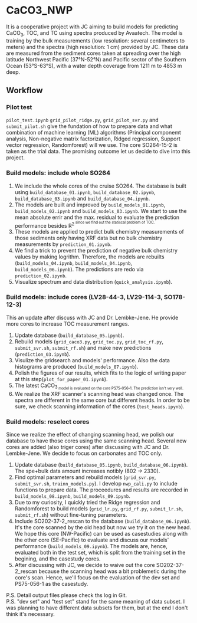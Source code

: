 # CaCO3_NWP
It is a cooperative project with JC aiming to build models for predicting CaCO<sub>3</sub>, TOC, and TC using spectra produced by Avaatech.
The model is training by the bulk measurements (low resolution: several centimeters to meters) and the spectra (high resolution: 1 cm) provided by JC. These data are measured from the sediment cores taken at spreading over the high latitude Northwest Pacific (37°N-52°N) and Pacific sector of the Southern Ocean (53°S-63°S), with a water depth coverage from 1211 m to 4853 m deep. 

## Workflow
### Pilot test
`pilot_test.ipynb` `grid_pilot_ridge.py`, `grid_pilot_svr.py` and `submit_pilot.sh` give the fundation of how to prepare data and what combination of machine learning (ML) algorithms (Principal componemt analysis, Non-negative matrix factorization, Ridged regression, Support vector regression, Randomforest) will we use. The core SO264-15-2 is taken as the trial data. The promising outcome let us decide to dive into this project.

### Build models: include whole SO264
1. We include the whole cores of the cruise SO264. The database is built using `build_database_01.ipynb`, `build_database_02.ipynb`, `build_database_03.ipynb` and `build_database_04.ipynb`. 
1. The models are built and improved by `build_models_01.ipynb`, `build_models_02.ipynb` and `build_models_03.ipynb`. We start to use the mean absolute errir and the max. residual to evaluate the prediction performance besides R<sup>2<sup> since we find out the statiscal problem of TOC. 
1. These models are applied to predict bulk chemistry measurements of those sediments only having XRF data but no bulk chemistry measurements by `prediction_01.ipynb`.
1. We find a trick to prevent the prediction of negative bulk chemistry values by making logrithm. Therefore, the models are rebuilts (`build_models_04.ipynb`, `build_models_04.ipynb`, `build_models_06.ipynb`). The predictions are redo via `prediction_02.ipynb`.
1. Visualize spectrum and data distribution (`quick_analysis.ipynb`).

### Build models: include cores (LV28-44-3, LV29-114-3, SO178-12-3)
This an update after discuss with JC and Dr. Lembke-Jene. He provide more cores to increase TOC measurement ranges.
1. Update database (`build_database_05.ipynb`).
1. Rebuild models (`grid_caco3.py`, `grid_toc.py`, `grid_toc_rf.py`, `submit_svr.sh`, `submit_rf.sh`) and make new predictions (`prediction_03.ipynb`).
1. Visulize the gridsearch and models' performance. Also the data histograms are produced (`build_models_07.ipynb`).
1. Polish the figures of our results, which fits to the logic of writing paper at this step(`plot_for_paper_01.ipynb`).
1. The latest CaCO<sub>3<sub> model is evaluated on the core PS75-056-1. The prediction isn't very well.
1. We realize the XRF scanner's scanning head was changed once. The spectra are different in the same core but different heads. In order to be sure, we check scanning information of the cores (`test_heads.ipynb`).

### Build models: reselect cores
Since we realize the effect of changing scanning head, we polish our database to have those cores using the same scanning head. Several new cores are added (also triger cores) after discussing with JC and Dr. Lembke-Jene. We decide to focus on carbonates and TOC only.
1. Update database (`build_database_05.ipynb`, `build_database_06.ipynb`). The spe+bulk data amount increases notibly (802 -> 2330).
1. Find optimal parameters and rebuild models (`grid_svr.py`, `submit_svr.sh`, `trainn_models.py`). I develop `nwp_cali.py` to include functions to prepare data. The proceedures and results are recorded in `build_models_08.ipynb`, `build_models_09.ipynb`.
1. Due to my curiosity, I quickly tried the Ridge regression and Randomforest to build models (`grid_lr.py`, `grid_rf.py`, `submit_lr.sh`, `submit_rf.sh`) without fine-tuning parameters.
1. Include SO202-37-2_rescan to the database (`build_database_06.ipynb`). It's the core scanned by the old head but now we try it on the new head. We hope this core (NW-Pacific) can be used as casestudies along with the other core (SE-Pacific) to evaluate and discuss our models' performance (`build_models_09.ipynb`). The models are, hence, evaluated both in the test set, which is split from the training set in the begining, and the casestudy cores.
1. After discussing with JC, we decide to waive out the core SO202-37-2_rescan because the scanning head was a bit problemetic during the core's scan. Hence, we'll focus on the evaluation of the dev set and PS75-056-1 as the casestudy.


P.S. Detail output files please check ths log in Git.<br>
P.S. "dev set" and "test set" stand for the same meaning of data subset. I was planning to have different data subsets for them, but at the end I don't think it's necessary.